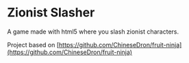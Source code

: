 Zionist Slasher
=============

A game made with html5 where you slash zionist characters.

Project based on  [https://github.com/ChineseDron/fruit-ninja](https://github.com/ChineseDron/fruit-ninja)
